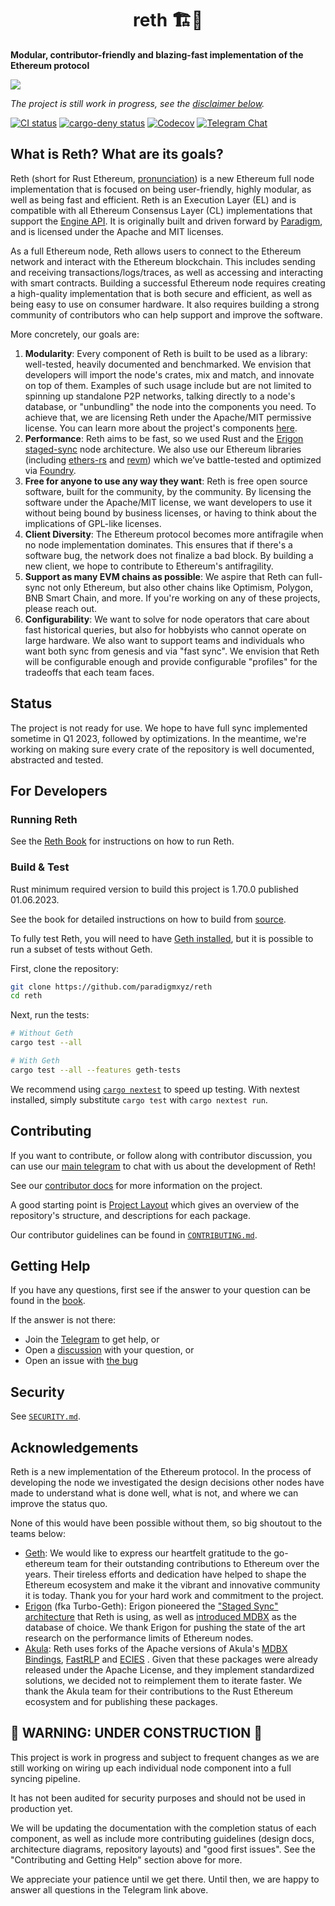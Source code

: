 # <h1 align="center"> reth 🏗️🚧 </h1>

**Modular, contributor-friendly and blazing-fast implementation of the Ethereum protocol**

![](./assets/reth.jpg)

*The project is still work in progress, see the [disclaimer below](#-warning-under-construction-).*

[![CI status](https://github.com/paradigmxyz/reth/workflows/ci/badge.svg)][gh-ci]
[![cargo-deny status](https://github.com/paradigmxyz/reth/workflows/deny/badge.svg)][gh-deny]
[![Codecov](https://img.shields.io/codecov/c/github/paradigmxyz/reth?token=c24SDcMImE)][codecov]
[![Telegram Chat][tg-badge]][tg-url]

[codecov]: https://app.codecov.io/gh/paradigmxyz/reth
[gh-ci]: https://github.com/paradigmxyz/reth/actions/workflows/ci.yml
[gh-deny]: https://github.com/paradigmxyz/reth/actions/workflows/deny.yml
[tg-badge]: https://img.shields.io/endpoint?color=neon&logo=telegram&label=chat&url=https%3A%2F%2Ftg.sumanjay.workers.dev%2Fparadigm%5Freth

## What is Reth? What are its goals?

Reth (short for Rust Ethereum, [pronunciation](https://twitter.com/kelvinfichter/status/1597653609411268608)) is a new Ethereum full node implementation that is focused on being user-friendly, highly modular, as well as being fast and efficient. Reth is an Execution Layer (EL) and is compatible with all Ethereum Consensus Layer (CL) implementations that support the [Engine API](https://github.com/ethereum/execution-apis/tree/59e3a719021f48c1ef5653840e3ea5750e6af693/src/engine). It is originally built and driven forward by [Paradigm](https://paradigm.xyz/), and is licensed under the Apache and MIT licenses.

As a full Ethereum node, Reth allows users to connect to the Ethereum network and interact with the Ethereum blockchain. This includes sending and receiving transactions/logs/traces, as well as accessing and interacting with smart contracts. Building a successful Ethereum node requires creating a high-quality implementation that is both secure and efficient, as well as being easy to use on consumer hardware. It also requires building a strong community of contributors who can help support and improve the software.

More concretely, our goals are:
1. **Modularity**: Every component of Reth is built to be used as a library: well-tested, heavily documented and benchmarked. We envision that developers will import the node's crates, mix and match, and innovate on top of them. Examples of such usage include but are not limited to spinning up standalone P2P networks, talking directly to a node's database, or "unbundling" the node into the components you need. To achieve that, we are licensing Reth under the Apache/MIT permissive license. You can learn more about the project's components [here](./docs/repo/layout.md).
2. **Performance**: Reth aims to be fast, so we used Rust and the [Erigon staged-sync](https://erigon.substack.com/p/erigon-stage-sync-and-control-flows) node architecture. We also use our Ethereum libraries (including [ethers-rs](https://github.com/gakonst/ethers-rs/) and [revm](https://github.com/bluealloy/revm/)) which we’ve battle-tested and optimized via [Foundry](https://github.com/foundry-rs/foundry/).
3. **Free for anyone to use any way they want**: Reth is free open source software, built for the community, by the community. By licensing the software under the Apache/MIT license, we want developers to use it without being bound by business licenses, or having to think about the implications of GPL-like licenses.
4. **Client Diversity**: The Ethereum protocol becomes more antifragile when no node implementation dominates. This ensures that if there's a software bug, the network does not finalize a bad block. By building a new client, we hope to contribute to Ethereum's antifragility.
5. **Support as many EVM chains as possible**: We aspire that Reth can full-sync not only Ethereum, but also other chains like Optimism, Polygon, BNB Smart Chain, and more. If you're working on any of these projects, please reach out.
6. **Configurability**: We want to solve for node operators that care about fast historical queries, but also for hobbyists who cannot operate on large hardware. We also want to support teams and individuals who want both sync from genesis and via "fast sync". We envision that Reth will be configurable enough and provide configurable "profiles" for the tradeoffs that each team faces.


## Status

The project is not ready for use. We hope to have full sync implemented sometime in Q1 2023, followed by optimizations. In the meantime, we're working on making sure every crate of the repository is well documented, abstracted and tested.

## For Developers

### Running Reth

See the [Reth Book](https://paradigmxyz.github.io/reth) for instructions on how to run Reth.

### Build & Test

Rust minimum required version to build this project is 1.70.0 published 01.06.2023. 

See the book for detailed instructions on how to build from [source](https://paradigmxyz.github.io/reth/installation/source.html).

To fully test Reth, you will need to have [Geth installed](https://geth.ethereum.org/docs/getting-started/installing-geth), but it is possible to run a subset of tests without Geth.

First, clone the repository:

```sh
git clone https://github.com/paradigmxyz/reth
cd reth
```

Next, run the tests:

```sh
# Without Geth
cargo test --all

# With Geth
cargo test --all --features geth-tests
```

We recommend using [`cargo nextest`](https://nexte.st/) to speed up testing. With nextest installed, simply substitute `cargo test` with `cargo nextest run`.

## Contributing

If you want to contribute, or follow along with contributor discussion, you can use our [main telegram](https://t.me/paradigm_reth) to chat with us about the development of Reth!

See our [contributor docs](./docs) for more information on the project.

A good starting point is [Project Layout](./docs/repo/layout.md) which gives an overview of the repository's structure, and descriptions for each package.

Our contributor guidelines can be found in [`CONTRIBUTING.md`](./CONTRIBUTING.md).

## Getting Help

If you have any questions, first see if the answer to your question can be found in the [book][book].

If the answer is not there:

- Join the [Telegram][tg-url] to get help, or
- Open a [discussion](https://github.com/paradigmxyz/reth/discussions/new) with your question, or
- Open an issue with [the bug](https://github.com/paradigmxyz/reth/issues/new)

## Security

See [`SECURITY.md`](./SECURITY.md).

## Acknowledgements

Reth is a new implementation of the Ethereum protocol. In the process of developing the node we investigated the design decisions other nodes have made to understand what is done well, what is not, and where we can improve the status quo.

None of this would have been possible without them, so big shoutout to the teams below:
* [Geth](https://github.com/ethereum/go-ethereum/): We would like to express our heartfelt gratitude to the go-ethereum team for their outstanding contributions to Ethereum over the years. Their tireless efforts and dedication have helped to shape the Ethereum ecosystem and make it the vibrant and innovative community it is today. Thank you for your hard work and commitment to the project.
* [Erigon](https://github.com/ledgerwatch/erigon) (fka Turbo-Geth): Erigon pioneered the ["Staged Sync" architecture](https://erigon.substack.com/p/erigon-stage-sync-and-control-flows) that Reth is using, as well as [introduced MDBX](https://github.com/ledgerwatch/erigon/wiki/Choice-of-storage-engine) as the database of choice. We thank Erigon for pushing the state of the art research on the performance limits of Ethereum nodes.
* [Akula](https://github.com/akula-bft/akula/): Reth uses forks of the Apache versions of Akula's [MDBX Bindings](https://github.com/paradigmxyz/reth/pull/132), [FastRLP](https://github.com/paradigmxyz/reth/pull/63) and [ECIES](https://github.com/paradigmxyz/reth/pull/80) . Given that these packages were already released under the Apache License, and they implement standardized solutions, we decided not to reimplement them to iterate faster. We thank the Akula team for their contributions to the Rust Ethereum ecosystem and for publishing these packages.

## 🚧 WARNING: UNDER CONSTRUCTION 🚧

This project is work in progress and subject to frequent changes as we are still working on wiring up each individual node component into a full syncing pipeline.

It has not been audited for security purposes and should not be used in production yet.

We will be updating the documentation with the completion status of each component, as well as include more contributing guidelines (design docs, architecture diagrams, repository layouts) and "good first issues". See the "Contributing and Getting Help" section above for more.

We appreciate your patience until we get there. Until then, we are happy to answer all questions in the Telegram link above.

[book]: https://paradigmxyz.github.io/reth/
[tg-url]: https://t.me/paradigm_reth
